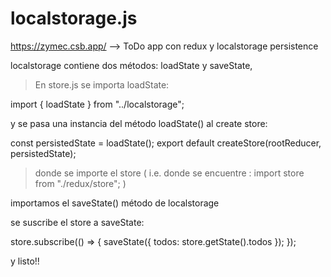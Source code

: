 # localstorage.js  

https://zymec.csb.app/ --> ToDo app con redux y localstorage persistence

localstorage contiene dos métodos: loadState y saveState,

> En store.js se importa loadState:

import { loadState } from "../localstorage";

y se pasa una instancia del método loadState() al create store:

const persistedState = loadState();
export default createStore(rootReducer, persistedState);
  
> donde se importe el store ( i.e.  donde se encuentre : import store from "./redux/store"; )  

importamos el saveState() método de localstorage

se suscribe el store a saveState:

store.subscribe(() => {
  saveState({
    todos: store.getState().todos
  });
});

y listo!!

  
